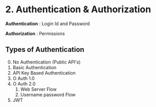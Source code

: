 # 2. Authentication & Authorization

**Authentication** : Login Id and Password

**Authorization** : Permissions

## Types of Authentication

0. No Authentication (Public API's)
1. Basic Authentication
2. API Key Based Authentication
3. O Auth 1.0
4. O Auth 2.0
    1. Web Server Flow
    2. Username password Flow
5. JWT


